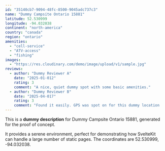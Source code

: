 ```yaml
---
id: "35140cb7-9094-48fc-8500-9045adc737c3"
name: "Dummy Campsite Ontario 15881"
latitude: 52.530999
longitude: -94.032038
continent: "north-america"
country: "canada"
region: "ontario"
amenities:
  - "cell-service"
  - "ATV-access"
  - "fishing"
images:
  - "https://res.cloudinary.com/demo/image/upload/v1/sample.jpg"
reviews:
  - author: "Dummy Reviewer A"
    date: "2025-01-012"
    rating: 3
    comment: "A nice, quiet dummy spot with some basic amenities."
  - author: "Dummy Reviewer B"
    date: "2025-04-017"
    rating: 3
    comment: "Found it easily. GPS was spot on for this dummy location."
---
```


This is a **dummy description** for Dummy Campsite Ontario 15881, generated for the proof of concept.

It provides a serene environment, perfect for demonstrating how SvelteKit can handle a large number of static pages. The coordinates are 52.530999, -94.032038.
